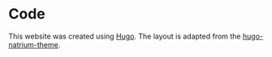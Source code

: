 # Code

This website was created using [Hugo](https://gohugo.io). The layout is adapted from the [hugo-natrium-theme](https://github.com/mobybit/hugo-natrium-theme).

